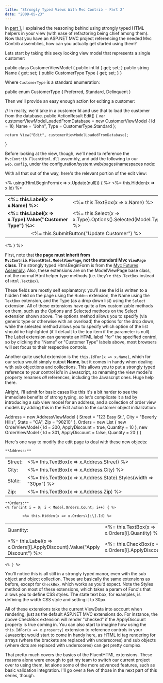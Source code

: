 ```yaml
---
title: "Strongly Typed Views With Mvc Contrib - Part 2"
date: "2009-05-23"
---
```


In [part 1](http://darrell.mozingo.net/2009/04/30/strongly-typed-views-with-mvc-contrib-part-1/), I explained the reasoning behind using strongly typed HTML helpers in your view (with ease of refactoring being chief among them). Now that you have an ASP.NET MVC project referencing the needed Mvc Contrib assemblies, how can you actually get started using them?

Lets start by taking this sexy looking view model that represents a single customer:

public class CustomerViewModel
{
	public int Id { get; set; }
	public string Name { get; set; }
	public CustomerType Type { get; set; }
}

Where `CustomerType` is a standard enumeration:

public enum CustomerType
{
	Preferred,
	Standard,
	Delinquent
}

Then we'll provide an easy enough action for editing a customer:

// In reality, we'd take in a customer Id and use that to load the customer from the database.
public ActionResult Edit()
{
	var customerViewModelLoadedFromDatabase = new CustomerViewModel
	                                          	{
	                                          		Id = 10,
	                                          		Name = "John",
                                                    		Type = CustomerType.Standard
	                                          	};

	return View("Edit", customerViewModelLoadedFromDatabase);
}

Before looking at the view, though, we'll need to reference the `MvcContrib.FluentHtml.dll` assembly, and add the following to our `web.config`, under the configuration/system.web/pages/namespaces node:

With all that out of the way, here's the relevant portion of the edit view:

<% using(Html.BeginForm(x => x.Update(null))) { %>
	<%= this.Hidden(x => x.Id) %>

	

<table>
		<tbody><tr>
			<td><b>&lt;%= this.Label(x =&gt; x.Name) %&gt;:
			</b></td><td>&lt;%= this.TextBox(x =&gt; x.Name) %&gt;</td>
		</tr>
		<tr>
			<td><b>&lt;%= this.Label(x =&gt; x.Type).Value("Customer Type") %&gt;:</b></td>
			<td>&lt;%= this.Select(x =&gt; x.Type).Options<customertype>().Selected(Model.Type) %&gt;</customertype></td>
		</tr>
		<tr>
			<td colspan="2" align="center">
				&lt;%= this.SubmitButton("Update Customer") %&gt;
			</td>
		</tr>
	</tbody></table>

<% } %> 

First, note that **the page must inherit from `MvcContrib.FluentHtml.ModelViewPage`, not the standard Mvc `ViewPage` class**. The strongly typed Html.BeginForm is from the [Mvc Futures Assembly](http://www.asp.net/mvc/download/). Also, these extensions are on the ModelViewPage base class, not the normal Html helper type methods (i.e. they're `this.TextBox` instead of `Html.TextBox`).

These fields are mostly self explanatory: you'll see the Id is written to a hidden field on the page using the `Hidden` extension, the Name using the `TextBox` extension, and the Type (as a drop down list) using the `Select` extension. All of these extensions have quite a few customizable methods on them, such as the Options and Selected methods on the Select extension shown above. The options method allows you to specify (via generic type or otherwise with an overload) the options for the drop down, while the selected method allows you to specify which option of the list should be highlighted (it'll default to the top item if the parameter is null). The Label extension can generate an HTML label "for" the specified control, so by clicking the "Name" or "Customer Type" labels above, most browsers will set focus to their respective controls.

Another quite useful extension is the `this.IdFor(x => x.Name)`, which for our setup would simply output **Name**, but it comes in handy when dealing with sub objections and collections. This allows you to put a strongly typed reference to your control id's in Javascript, so renaming the view model's property renames _all_ references, including the Javascript ones. Huge help there.

Alright, I'll admit for basic cases like this it's a bit harder to see the immediate benefits of strong typing, so let's complicate it a tad by introducing a sub view model for an address, and a collection of order view models by adding this in the Edit action to the customer object initialization:

Address = new AddressViewModel
          	{
          		Street = "123 Easy St.",
          		City = "Beverly Hills",
          		State = "CA",
          		Zip = "90210"
          	},
Orders = new List {
         		new OrderViewModel
         			{
					Id = 300,
         				ApplyDiscount = true,
         				Quantity = 10
         			},
         		new OrderViewModel
         			{
					Id = 301,
         				ApplyDiscount = false,
         				Quantity = 20
         			}
         	} 

Here's one way to modify the edit page to deal with these new objects:

	**Address:**
	
		

<table>
			<tbody><tr>
				<td>Street:</td>
				<td>&lt;%= this.TextBox(x =&gt; x.Address.Street) %&gt;</td>
			</tr>
			<tr>
				<td>City:</td>
				<td>&lt;%= this.TextBox(x =&gt; x.Address.City) %&gt;</td>
			</tr>
			<tr>
				<td>State:</td>
				<td>&lt;%= this.TextBox(x =&gt; x.Address.State).Styles(width =&gt; "30px") %&gt;</td>
			</tr>
			<tr>
				<td>Zip:</td>
				<td>&lt;%= this.TextBox(x =&gt; x.Address.Zip) %&gt;</td>
			</tr>
		</tbody></table>

	


	**Orders:**
	<% for(int i = 0; i < Model.Orders.Count; i++) { %>
		
			<%= this.Hidden(x => x.Orders\[i\].Id) %>
			

<table>
				<tbody><tr>
					<td>Quantity:</td>
					<td>&lt;%= this.TextBox(x =&gt; x.Orders[i].Quantity) %&gt;</td>
				</tr>
				<tr>
					<td>&lt;%= this.Label(x =&gt; x.Orders[i].ApplyDiscount).Value("Apply Discount") %&gt;:</td>
					<td>&lt;%= this.CheckBox(x =&gt; x.Orders[i].ApplyDiscount)%&gt;</td>
				</tr>
			</tbody></table>

		
	<% } %>

You'll notice this is all still in a strongly typed manor, even with the sub object and object collection. These are basically the same extensions as before, except for `CheckBox`, which works as you'd expect. Note the Styles method on most of these extensions, which takes a param of Func's that allows you to define CSS styles. The state text box, for examples, is defining the width CSS style and setting it to 30px.

All of these extensions take the current ViewData into account when rendering, just as the default ASP.NET MVC extensions do. For instance, the above CheckBox extension will render "checked" if the ApplyDiscount property is true coming in. You can also start to imagine how using the `this.IdFor(x => x.property)` extension to reference controls in your Javascript would start to come in handy here, as HTML id tag rendering for arrays (where the brackets are replaced with underscores) and sub objects (where dots are replaced with underscores) can get pretty complex.

That pretty much covers the basics of the FluentHTML extensions. These reasons alone were enough to get my team to switch our current project over to using them, let alone some of the more advanced features, such as basic validation integration. I'll go over a few of those in the next part of this series, though.
